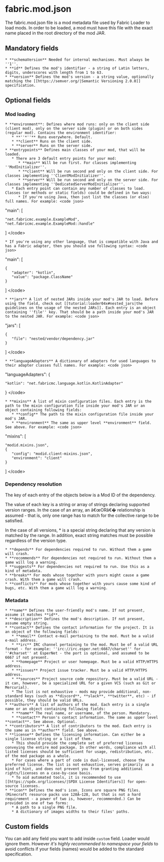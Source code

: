 # fabric.mod.json

The fabric.mod.json file is a mod metadata file used by Fabric Loader to
load mods. In order to be loaded, a mod must have this file with the
exact name placed in the root directory of the mod JAR.

## Mandatory fields

```
* **schemaVersion** Needed for internal mechanisms. Must always be ''1''. 
* **id** Defines the mod's identifier - a string of Latin letters, digits, underscores with length from 1 to 63.
* **version** Defines the mod's version - a string value, optionally matching the [[https://semver.org/|Semantic Versioning 2.0.0]] specification.
```

## Optional fields

### Mod loading

```
* **environment**: Defines where mod runs: only on the client side (client mod), only on the server side (plugin) or on both sides (regular mod). Contains the environment identifier:
   * **''*''** Runs everywhere. Default.
   * **client** Runs on the client side.
   * **server** Runs on the server side. 
* **entrypoints** Defines main classes of your mod, that will be loaded.
   * There are 3 default entry points for your mod:
      * **main** Will be run first. For classes implementing ''ModInitializer''.
      * **client** Will be run second and only on the client side. For classes implementing ''ClientModInitializer''.
      * **server** Will be run second and only on the server side. For classes implementing ''DedicatedServerModInitializer''.
   * Each entry point can contain any number of classes to load. Classes (or methods or static fields) could be defined in two ways:
      * If you're using Java, then just list the classes (or else) full names. For example: <code json>
```

"main": \[

```
"net.fabricmc.example.ExampleMod",
"net.fabricmc.example.ExampleMod::handle"
```

\] \</code\>

```
* If you're using any other language, that is compatible with Java and has a Fabric adapter, then you should use following syntax: <code json>
```

"main": \[

```
{
   "adapter": "kotlin",
   "value": "package.ClassName"
}
```

\] \</code\>

```
* **jars** A list of nested JARs inside your mod's JAR to load. Before using the field, check out [[tutorial:loader04x#nested_jars|the guidelines on the usage of the nested JARs]]. Each entry is an object containing ''file'' key. That should be a path inside your mod's JAR to the nested JAR. For example: <code json>
```

"jars": \[

```
{
   "file": "nested/vendor/dependency.jar"
}
```

\] \</code\>

```
* **languageAdapters** A dictionary of adapters for used languages to  their adapter classes full names. For example: <code json>
```

"languageAdapters": {

```
"kotlin": "net.fabricmc.language.kotlin.KotlinAdapter"
```

} \</code\>

```
* **mixins** A list of mixin configuration files. Each entry is the path to the mixin configuration file inside your mod's JAR or an object containing following fields:
   * **config** The path to the mixin configuration file inside your mod's JAR.
   * **environment** The same as upper level **environment** field. See above. For example: <code json>
```

"mixins": \[

```
"modid.mixins.json",
{
   "config": "modid.client-mixins.json",
   "environment": "client"
}
```

\] \</code\>

### Dependency resolution

The key of each entry of the objects below is a Mod ID of the
dependency.

The value of each key is a string or array of strings declaring
supported version ranges. In the case of an array, an â€œORâ€� relationship
is assumed - that is, only one range has to match for the collective
range to be satisfied.

In the case of all versions, \* is a special string declaring that any
version is matched by the range. In addition, exact string matches must
be possible regardless of the version type.

```
* **depends** For dependencies required to run. Without them a game will crash.
* **recommends** For dependencies not required to run. Without them a game will log a warning.
* **suggests** For dependencies not required to run. Use this as a kind of metadata.
* **breaks** For mods whose together with yours might cause a game crash. With them a game will crash.
* **conflicts** For mods whose together with yours cause some kind of bugs, etc. With them a game will log a warning.
```

### Metadata

```
* **name** Defines the user-friendly mod's name. If not present, assume it matches **id**.
* **description** Defines the mod's description. If not present, assume empty string.
* **contact** Defines the contact information for the project. It is an object of the following fields:
   * **email** Contact e-mail pertaining to the mod. Must be a valid e-mail address.
   * **irc** IRC channel pertaining to the mod. Must be of a valid URL format - for example: ''irc://irc.esper.net:6667/charset'' for ''#charset'' at EsperNet - the port is optional, and assumed to be 6667 if not present.
   * **homepage** Project or user homepage. Must be a valid HTTP/HTTPS address.
   * **issues** Project issue tracker. Must be a valid HTTP/HTTPS address.
   * **sources** Project source code repository. Must be a valid URL - it can, however, be a specialized URL for a given VCS (such as Git or Mercurial).
   * The list is not exhaustive - mods may provide additional, non-standard keys (such as **discord**, **slack**, **twitter**, etc) - if possible, they should be valid URLs.
* **authors** A list of authors of the mod. Each entry is a single name or an object containing following fields:
   * **name** The real name, or username, of the person. Mandatory.
   * **contact** Person's contact information. The same as upper level **contact**. See above. Optional.
* **contributors** A list of contributors to the mod. Each entry is the same as in **author** field. See above.
* **license** Defines the licensing information. Can either be a single license string or a list of them.
   * This should provide the complete set of preferred licenses conveying the entire mod package. In other words, compliance with all listed licenses should be sufficient for usage, redistribution, etc. of the mod package as a whole.
   * For cases where a part of code is dual-licensed, choose the preferred license. The list is not exhaustive, serves primarily as a kind of hint, and does not prevent you from granting additional rights/licenses on a case-by-case basis.
   * To aid automated tools, it is recommended to use [[https://spdx.org/licenses/|SPDX License Identifiers]] for open-source licenses.
* **icon** Defines the mod's icon. Icons are square PNG files. (Minecraft resource packs use 128Ã—128, but that is not a hard requirement - a power of two is, however, recommended.) Can be provided in one of two forms:
   * A path to a single PNG file.
   * A dictionary of images widths to their files' paths.
```

## Custom fields

You can add any field you want to add inside `custom` field. Loader
would ignore them. However *it's highly recommended to namespace your
fields* to avoid conflicts if your fields (names) would be added to the
standard specification.
